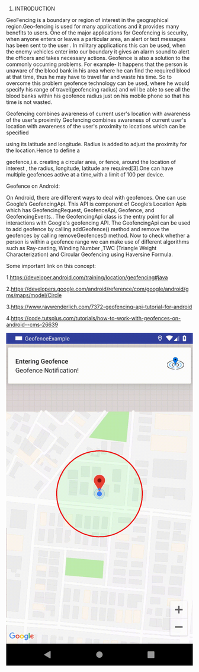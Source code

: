 
 1. INTRODUCTION 
 
GeoFencing is a boundary or region of interest in the geographical region.Geo-fencing is used for many applications and it provides many benefits to users. One of the major applications for Geofencing is security, when anyone enters or leaves a particular area, an alert or text messages has been sent to the user . In military applications this can be used, when the enemy vehicles enter into our boundary it gives an alarm sound to alert the officers and takes necessary actions. 
 Geofence is also a solution to the commonly occurring problems. For example- It happens that the person is unaware of the blood bank in his area where he can find the required blood at that time, thus he may have to travel far and waste his time. So to overcome this problem geofence technology can be used, where he would specify his range of travel(geofencing radius) and will be able to see all the blood banks within his geofence radius just on his mobile phone so that his time is not wasted. 
 
Geofencing combines awareness of current user's location with awareness of the user's proximity Geofencing combines awareness of current user's location with awareness of the user's proximity to locations which can be specified 
 
using its latitude and longitude. Radius is added to adjust the proximity for the location.Hence to define a 
 
geofence,i.e. creating a circular area, or fence, around the location of interest , the radius, longitude, latitude are required[3].One can have multiple geofences active at a time,with a limit of 100 per device. 
 
 


Geofence on Android: 
 
On Android, there are different ways to deal with geofences. One can use Google’s GeofencingApi. This API is component of Google’s Location Apis which has GeofencingRequest, GeofenceApi, Geofence, and GeofencingEvents.. The GeofencingApi class is the entry point for all interactions with Google's geofencing API. The GeofencingApi can be used to add geofence by calling addGeofence() method and remove the geofences by calling removeGeofences() method. Now to check whether a person is within a geofence range we can make use of different   algorithms such as Ray-casting,   Winding Number ,TWC   (Triangle   Weight   Characterization)   and Circular Geofencing using Haversine  Formula.

Some important link on this concept:


1.https://developer.android.com/training/location/geofencing#java 

2.https://developers.google.com/android/reference/com/google/android/gms/maps/model/Circle 

3.https://www.raywenderlich.com/7372-geofencing-api-tutorial-for-android 

4.https://code.tutsplus.com/tutorials/how-to-work-with-geofences-on-android--cms-26639 





![alt text](https://github.com/sudhanshujha21/GeofenceExample/blob/master/geofence_push_notification.gif)
